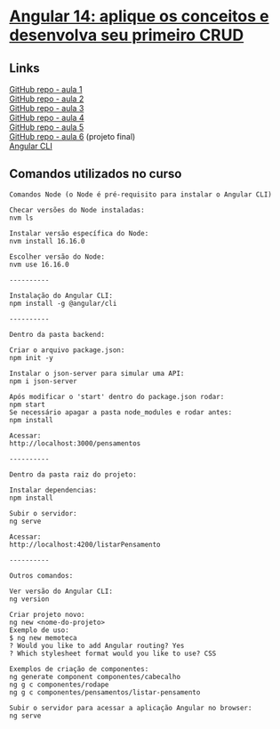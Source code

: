 # [Angular 14: aplique os conceitos e desenvolva seu primeiro CRUD](https://cursos.alura.com.br/course/angular-explorando-framework)

## Links

[GitHub repo - aula 1](https://github.com/alura-cursos/2438-angular-memoteca/tree/aula-1)  
[GitHub repo - aula 2](https://github.com/alura-cursos/2438-angular-memoteca/tree/aula-2)  
[GitHub repo - aula 3](https://github.com/alura-cursos/2438-angular-memoteca/tree/aula-3)   
[GitHub repo - aula 4](https://github.com/alura-cursos/2438-angular-memoteca/tree/aula-4)  
[GitHub repo - aula 5](https://github.com/alura-cursos/2438-angular-memoteca/tree/aula-5)  
[GitHub repo - aula 6](https://github.com/alura-cursos/2438-angular-memoteca/tree/aula-6) (projeto final)   
[Angular CLI](https://angular.io/cli)  

## Comandos utilizados no curso

```
Comandos Node (o Node é pré-requisito para instalar o Angular CLI)

Checar versões do Node instaladas:
nvm ls

Instalar versão específica do Node:
nvm install 16.16.0

Escolher versão do Node:
nvm use 16.16.0

----------

Instalação do Angular CLI:
npm install -g @angular/cli

----------

Dentro da pasta backend:

Criar o arquivo package.json:
npm init -y

Instalar o json-server para simular uma API:
npm i json-server

Após modificar o 'start' dentro do package.json rodar:
npm start
Se necessário apagar a pasta node_modules e rodar antes:
npm install

Acessar:
http://localhost:3000/pensamentos

----------

Dentro da pasta raiz do projeto:

Instalar dependencias:
npm install

Subir o servidor:
ng serve

Acessar:
http://localhost:4200/listarPensamento

----------

Outros comandos:

Ver versão do Angular CLI:
ng version

Criar projeto novo:
ng new <nome-do-projeto>
Exemplo de uso:
$ ng new memoteca
? Would you like to add Angular routing? Yes
? Which stylesheet format would you like to use? CSS

Exemplos de criação de componentes:
ng generate component componentes/cabecalho
ng g c componentes/rodape
ng g c componentes/pensamentos/listar-pensamento

Subir o servidor para acessar a aplicação Angular no browser:
ng serve
``` 
